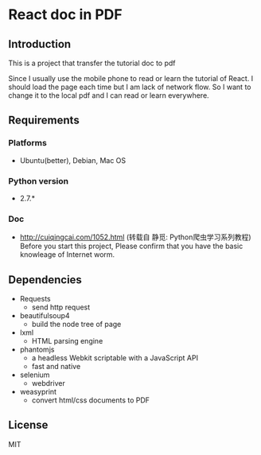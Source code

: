 # React doc in PDF

## Introduction
This is a project that transfer the tutorial doc to pdf

Since I usually use the mobile phone to read or learn the tutorial of React.
I should load the page each time but I am lack of network flow. So I want to
change it to the local pdf and I can read or learn everywhere.

## Requirements

### Platforms

+ Ubuntu(better), Debian, Mac OS

### Python version

+ 2.7.*

### Doc

+ http://cuiqingcai.com/1052.html (转载自 静觅: Python爬虫学习系列教程) Before you start this project, Please confirm that you have the basic knowleage of Internet worm.

## Dependencies

+ Requests
	+ send http request
+ beautifulsoup4
	+ build the node tree of page
+ lxml
	+ HTML parsing engine
+ phantomjs
	+ a headless Webkit scriptable with a JavaScript API
	+ fast and native
+ selenium
	+ webdriver
+ weasyprint
	+ convert html/css documents to PDF

## License

MIT